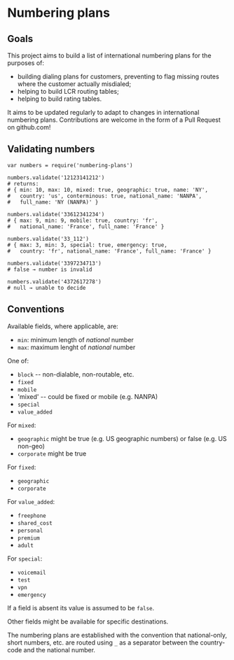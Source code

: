 Numbering plans
===============

Goals
-----

This project aims to build a list of international numbering plans for the purposes of:
- building dialing plans for customers, preventing to flag missing routes where the customer actually misdialed;
- helping to build LCR routing tables;
- helping to build rating tables.

It aims to be updated regularly to adapt to changes in international numbering plans. Contributions are welcome in the form of a Pull Request on github.com!

Validating numbers
------------------

    var numbers = require('numbering-plans')

    numbers.validate('12123141212')
    # returns:
    # { min: 10, max: 10, mixed: true, geographic: true, name: 'NY',
    #   country: 'us', conterminous: true, national_name: 'NANPA',
    #   full_name: 'NY (NANPA)' }

    numbers.validate('33612341234')
    # { max: 9, min: 9, mobile: true, country: 'fr',
    #   national_name: 'France', full_name: 'France' }

    numbers.validate('33_112')
    # { max: 3, min: 3, special: true, emergency: true,
    #   country: 'fr', national_name: 'France', full_name: 'France' }

    numbers.validate('3397234713')
    # false → number is invalid

    numbers.validate('4372617278')
    # null → unable to decide

Conventions
-----------

Available fields, where applicable, are:

- `min`: minimum length of _national_ number
- `max`: maximum lenght of _national_ number

One of:
- `block` -- non-dialable, non-routable, etc.
- `fixed`
- `mobile`
- 'mixed' -- could be fixed or mobile (e.g. NANPA)
- `special`
- `value_added`

For `mixed`:
- `geographic` might be true (e.g. US geographic numbers) or false (e.g. US non-geo)
- `corporate` might be true

For `fixed`:
- `geographic`
- `corporate`

For `value_added`:
- `freephone`
- `shared_cost`
- `personal`
- `premium`
- `adult`

For `special`:
- `voicemail`
- `test`
- `vpn`
- `emergency`

If a field is absent its value is assumed to be `false`.

Other fields might be available for specific destinations.

The numbering plans are established with the convention that national-only, short numbers, etc. are routed using `_` as a separator between the country-code and the national number.
